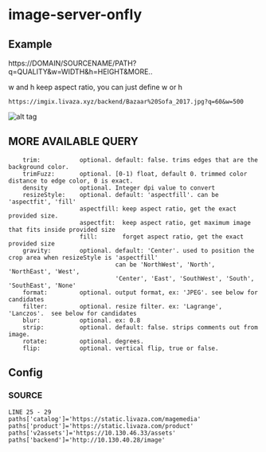 # image-server-onfly

## Example

https://DOMAIN/SOURCENAME/PATH?q=QUALITY&w=WIDTH&h=HEIGHT&MORE..

w and h keep aspect ratio, you can just define w or h


```
https://imgix.livaza.xyz/backend/Bazaar%20Sofa_2017.jpg?q=60&w=500
```
![alt tag](https://imgix.livaza.xyz/backend/Bazaar%20Sofa_2017.jpg?q=60&w=500)

## MORE AVAILABLE QUERY

```
    trim:           optional. default: false. trims edges that are the background color.
    trimFuzz:       optional. [0-1) float, default 0. trimmed color distance to edge color, 0 is exact.
    density         optional. Integer dpi value to convert
    resizeStyle:    optional. default: 'aspectfill'. can be 'aspectfit', 'fill'
                    aspectfill: keep aspect ratio, get the exact provided size.
                    aspectfit:  keep aspect ratio, get maximum image that fits inside provided size
                    fill:       forget aspect ratio, get the exact provided size
    gravity:        optional. default: 'Center'. used to position the crop area when resizeStyle is 'aspectfill'
                              can be 'NorthWest', 'North', 'NorthEast', 'West',
                              'Center', 'East', 'SouthWest', 'South', 'SouthEast', 'None'
    format:         optional. output format, ex: 'JPEG'. see below for candidates
    filter:         optional. resize filter. ex: 'Lagrange', 'Lanczos'.  see below for candidates
    blur:           optional. ex: 0.8
    strip:          optional. default: false. strips comments out from image.
    rotate:         optional. degrees.
    flip:           optional. vertical flip, true or false.
```

## Config
### SOURCE
```
LINE 25 - 29
paths['catalog']='https://static.livaza.com/magemedia'
paths['product']='https://static.livaza.com/product'
paths['v2assets']='https://10.130.46.33/assets'
paths['backend']='http://10.130.40.28/image'
```
